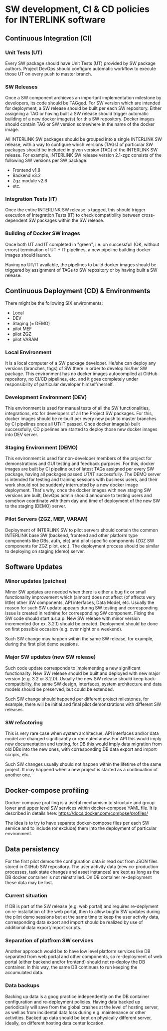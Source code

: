 
# SW development, CI & CD policies for INTERLINK software

## Continuous Integration (CI)

### Unit Tests (UT)

Every SW package should have Unit Tests (UT) provided by SW package authors.
Project DevOps should configure automatic workflow to execute those UT on every push to master branch.

### SW Releases

Once a SW component archieves an important implementation milestone by developers, its code should be TAGged.
For SW version which are intended for deployment, a SW release should be built per each SW repository.
Either assigning a TAG or having built a SW release should trigger automatic building of a new docker image(s) for this SW repository.
Docker images should contain TAG or SW version somewhere in the name of the docker image.

All INTERLINK SW packages should be grouped into a single INTERLINK SW release, with a way to configure which versions (TAGs) of particular SW packages should be included in given version (TAG) of the INTERLINK SW release. For example, INTERLINK SW release version 2.1-zgz consists of the following SW versions per SW package:
- Frontend v1.8
- Backend v3.2
- Zgz module v2.6
- etc.

### Integration Tests (IT)

Once the entire INTERLINK SW release is tagged, this should trigger execution of Integration Tests (IT) to check compatibility between cross-dependent SW packages within the SW release.

### Building of Docker SW images

Once both UT and IT completed in "green", i.e. on successfull (OK, without errors) termination of UT + IT pipelines, a new pipeline building docker images should launch.

Having no UT/IT available, the pipelines to build docker images should be triggered by assignment of TAGs to SW repository or by having built a SW release.

## Continuous Deployment (CD) & Environments

There might be the following SIX environments:
- Local
- DEV
- Staging (= DEMO)
- pilot MEF
- pilot ZGZ
- pilot VARAM

### Local Environment

It is a local computer of a SW package developer. He/she can deploy any versions (branches, tags) of SW there in order to develop his/her SW package. This environment has no docker images autocompiled at GitHub repository, no CI/CD pipelines, etc. and it goes completely under responsibility of particular developer himself/herself.

### Development Environment (DEV)

This environment is used for manual tests of all the SW functionalities, integrations, etc for developers of all the Project SW packages. For this, docker images should be re-built per every new push to master branches by CI pipelines once all UT/IT passed. Once docker image(s) built successfully, CD pipelines are started to deploy those new docker images into DEV server.

### Staging Environment (DEMO)

This environment is used for non-developer members of the project for demonstrations and GUI testing and feedback purposes. For this, docker images are built by CI pipeline out of latest TAGs assigned per every SW package, having all packages passed UT/IT successfully. 
The DEMO server is intended for testing and training sessions with business users, and their work should not be suddenly interrupted by a new docker image deployment. That's why, once the docker images with new staging SW versions are built, DevOps admin should announce to testing users and somehow coordinate with them day and time of deployment of the new SW to the staging (DEMO) server.

### Pilot Servers (ZGZ, MEF, VARAM)

Deployment of INTERLINK SW to pilot servers should contain the common INTERLINK base SW (backend, frontend and other platform type components like DBs, auth, etc) and pilot-specific components (ZGZ SW components for ZGZ pilot, etc.).
The deployment process should be similar to deploying on staging (demo) server.

## Software Updates

### Minor updates (patches)

Minor SW updates are needed when there is either a bug fix or small functionality improvement which (almost) does not affect (of affects very little) other SW components, API interfaces, Data Model, etc. Usually the reason for such SW update appears during SW testing and corresponding issue is created in redmine for corresponding SW component. Fixing the SW code should start a.s.a.p. New SW release with minor version incremented (for ex. 3.2.1) should be created. Deployment should be done on first possible occasion (e.g. over night or a weekend).

Such SW change may happen within the same SW release, for example, during the first pilot demo sessions.

### Major SW updates (new SW release)

Such code update corresponds to implementing a new significant functionality. New SW release should be built and deployed with new major version (e.g. 3.2 or 3.2.0). Usually the new SW release should keep back-compatibility, the same SW design, interfaces, system architecture and data models should be preserved, but could be extended.

Such SW change should happend per different project milestones, for example, there will be initial and final pilot demonstrations with different SW releases.

### SW refactoring

This is very rare case when system architecrue, API interfaces and/or data model are changed significantly or recreated anew. For API this would imply new documentation and testing, for DB this would imply data migration from old DBs into the new ones, with corresponding DB data export and import scriprs, etc.

Such SW changes usually should not happen within the lifetime of the same project. It may happend when a new project is started as a continuation of another one.

## Docker-compose profiling

Docker-compose profiling is a useful mechamism to structure and group lower and upper level SW services within docker-compose YAML file.
It is described in details here: https://docs.docker.com/compose/profiles/

The idea is to try to have separate docker-compose files per each SW service and to include (or exclude) them into the deployment of particular environment.

## Data persistency

For the first pilot demos the configuration data is read out from JSON files stored in GitHub SW repository. The user activity data (new co-production processes, task state changes and asset instances) are kept as long as the DB docker container is not reinstralled. On DB container re-deployment these data may be lost. 

### Current situation

If DB is part of the SW release (e.g. web portal) and requires re-deplyment on re-installation of the web portal, then to allow bugfix SW updates during the pilot demo sessions but at the same time to keep the user activity data, corresponding data export and import should be realized by use of additional data export/import scripts.

### Separation of platfrom SW services

Another approach would be to have low level platform services like DB separated from web portal and other components, so re-deployment of web portal (either backend and/or frontend) should not re-deploy the DB container. In this way, the same DB continues to run keeping the accumulated data.

### Data backups

Backing up data is a goog practice independently on the DB container configuration and re-deployment policies. Having data backed up periodically will save from the global crashes at the level of hosting server, as well as from incidental data loss during e.g. maintenance or other activities. Backed up data should be kept on physically different server, ideally, on different hosting data center location.

